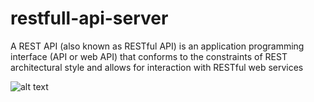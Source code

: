 # restfull-api-server

<p>
A REST API (also known as RESTful API) is an application programming interface (API or web API) that conforms to the constraints of REST architectural style and allows for interaction with RESTful web services
</p>



![alt text](https://i.ibb.co/th0dkWT/vlcsnap-2021-03-03-08h17m33s671.jpg)
